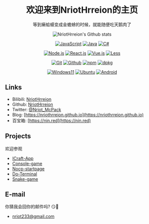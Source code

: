 <div align="center">

# 欢迎来到NriotHrreion的主页

等到癞蛤蟆变成金蟾蜍的时候，就能随便吃天鹅肉了

![NriotHrreion's Github stats](https://github-readme-stats.vercel.app/api?username=NriotHrreion&show_icons=true)

[![JavaScript](https://img.shields.io/badge/-Javascript-FFE70B?logo=Javascript&logoColor=fff)](https://javascript.com)
[![Java](https://img.shields.io/badge/Java-E61F24.svg?logo=java&logoColor=fff)](https://java.com)
[![C#](https://img.shields.io/badge/C%23-0B9E0B.svg?logo=csharp&logoColor=fff)](https://docs.microsoft.com/en-us/dotnet/csharp/)

[![Node.js](https://img.shields.io/badge/Node.js-026E00?logo=node.js&logoColor=fff)](https://nodejs.org)
[![React.js](https://img.shields.io/badge/React.js-4598B0?logo=react&logoColor=fff)](https://reactjs.org)
[![Vue.js](https://img.shields.io/badge/Vue.js-41B883?logo=vue.js&logoColor=fff)](https://vuejs.org)
[![Less](https://img.shields.io/badge/Less-1D365D?logo=less&logoColor=fff)](https://lesscss.org)

[![Git](https://img.shields.io/badge/-Git-F05032?logo=git&logoColor=white)](https://git-scm.com)
[![Github](https://img.shields.io/badge/Github-161B22?logo=github&logoColor=fff)](https://github.com)
[![npm](https://img.shields.io/badge/npm-CB0000?logo=npm&logoColor=fff)](https://npmjs.com)
[![dpkg](https://img.shields.io/badge/dpkg-B0966B?logo=debian&logoColor=fff)](https://dpkg.org)

[![Windows11](https://img.shields.io/badge/Windows11-0078D7?logo=microsoft&logoColor=fff)](https://blogs.windows.com)
[![Ubuntu](https://img.shields.io/badge/Ubuntu-F05000?logo=ubuntu&logoColor=fff)](https://ubuntu.com)
[![Android](https://img.shields.io/badge/Android-3DDC84?logo=android&logoColor=fff)](https://android.com)

</div>

## Links

- Bilibili: [NriotHrreion](https://space.bilibili.com/167995410)
- Github: [NriotHrreion](https://github.com/NriotHrreion)
- Twitter: [@Nriot_McPack](https://twitter.com/Nriot_McPack)
- Blog: [https://nriothrreion.github.io](https://nriothrreion.github.io)
- 百宝箱: [https://nin.red](https://nin.red)

## Projects

欢迎参观

- [ICraft-App](https://github.com/NriotHrreion/ICraft-App)
- [Console-game](https://github.com/NriotHrreion/Console-game)
- [Nocp-startpage](https://github.com/NriotHrreion/Nocp-startpage)
- [Do-Terminal](https://github.com/NriotHrreion/Do-Terminal)
- [Snake-game](https://github.com/NriotHrreion/Snake-game)

## E-mail

你猜我会回你的邮件吗? 😏🤔
- [nriot233@gmail.com](mailto:nriot233@gmail.com)
